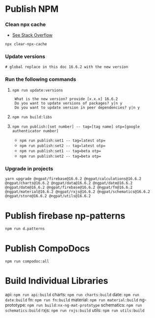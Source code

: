 # Publish NPM


### Clean npx cache

- [See Stack Overflow](https://stackoverflow.com/questions/63510325/how-can-i-clear-the-central-cache-for-npx)

```angular2html
npx clear-npx-cache
```

### Update versions
```
# global replace in this doc 16.6.2 with the new version

```

### Run the following commands

1. `npm run update:versions`

    ```
     What is the new version? provide [x.x.x] 16.6.2
     Do you want to update versions of packages? y|n y
     Do you want to update version in peer dependencies? y|n y
    ```
2. `npm run build:libs`
3. `npm run publish:[set number] -- tag=[tag name] otp=[google authenticator number]`
    - `npm run publish:set1 -- tag=latest otp=`
    - `npm run publish:set2 -- tag=latest otp=`
    - `npm run publish:set1 -- tag=beta otp=`
    - `npm run publish:set2 -- tag=beta otp=`


### Upgrade in projects
```
yarn upgrade @ngpat/firebase@16.6.2 @ngpat/calculations@16.6.2 @ngpat/charts@16.6.2 @ngpat/data@16.6.2 @ngpat/date@16.6.2 @ngpat/date@16.6.2 @ngpat/firebase@16.6.2 @ngpat/fn@16.6.2 @ngpat/material@16.6.2 @ngpat/rxjs@16.6.2 @ngpat/schematics@16.6.2 @ngpat/store@16.6.2 @ngpat/utils@16.6.2
```

# Publish firebase np-patterns
`npm run d.patterns`

# Publish CompoDocs
`npm run compodoc:all`

# Build Individual Libraries

api: `npm run api:build`
charts: `npm run charts:build`
date: `npm run date:build`
fn: `npm run fn:build`
material: `npm run material:build`
ng-prototype: `npm run build:nx-ng-mat-prototype`
schematics: `npm run schematics:build`
rxjs: `npm run rxjs:build`
utils: `npm run utils:build`
